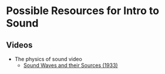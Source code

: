 # Possible Resources for Intro to Sound

## Videos

- The physics of sound video
    - [Sound Waves and their Sources (1933)](https://www.youtube.com/watch?v=cK2-6cgqgYA)
